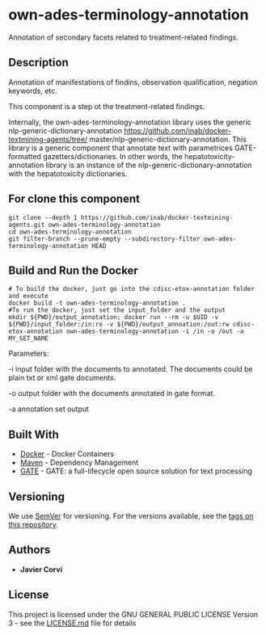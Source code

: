# own-ades-terminology-annotation

Annotation of secondary facets related to treatment-related findings.

## Description

Annotation of manifestations of findins, observation qualification, negation keywords, etc.

This component is a step ot the treatment-related findings.

Internally, the own-ades-terminology-annotation library uses the generic nlp-generic-dictionary-annotation https://github.com/inab/docker-textmining-agents/tree/
master/nlp-generic-dictionary-annotation. This library is a generic component that annotate text with parametrices GATE-formatted gazetters/dictionaries. In other words, the hepatotoxicity-annotation library is an instance of the nlp-generic-dictionary-annotation with the hepatotoxicity dictionaries.

## For clone this component

	git clone --depth 1 https://github.com/inab/docker-textmining-agents.git own-ades-terminology-annotation
	cd own-ades-terminology-annotation
	git filter-branch --prune-empty --subdirectory-filter own-ades-terminology-annotation HEAD

## Build and Run the Docker 

	# To build the docker, just go into the cdisc-etox-annotation folder and execute
	docker build -t own-ades-terminology-annotation .
	#To run the docker, just set the input_folder and the output
	mkdir ${PWD}/output_annotation; docker run --rm -u $UID -v ${PWD}/input_folder:/in:ro -v ${PWD}/output_annoation:/out:rw cdisc-etox-annotation own-ades-terminology-annotation -i /in -o /out -a MY_SET_NAME	
Parameters:
<p>
-i input folder with the documents to annotated. The documents could be plain txt or xml gate documents.
</p>
<p>
-o output folder with the documents annotated in gate format.
</p>
<p>
-a annotation set output
</p>

## Built With

* [Docker](https://www.docker.com/) - Docker Containers
* [Maven](https://maven.apache.org/) - Dependency Management
* [GATE](https://gate.ac.uk/overview.html) - GATE: a full-lifecycle open source solution for text processing

## Versioning

We use [SemVer](http://semver.org/) for versioning. For the versions available, see the [tags on this repository](https://github.com/inab/docker-textmining-agents/edit/master/nlp-standard-preprocessing/tags). 

## Authors

* **Javier Corvi** 


## License

This project is licensed under the GNU GENERAL PUBLIC LICENSE Version 3 - see the [LICENSE.md](LICENSE.md) file for details
	
